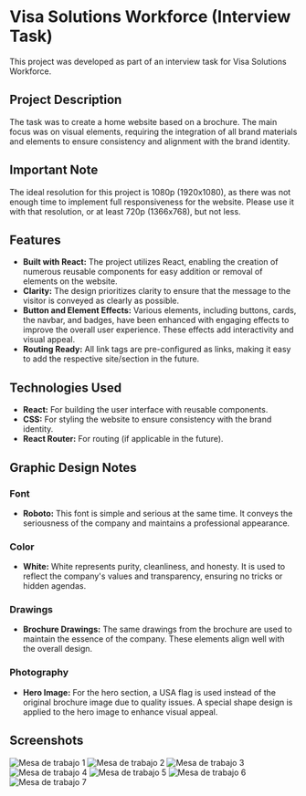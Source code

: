 # Visa Solutions Workforce (Interview Task)

This project was developed as part of an interview task for Visa Solutions Workforce.

## Project Description

The task was to create a home website based on a brochure. The main focus was on visual elements, requiring the integration of all brand materials and elements to ensure consistency and alignment with the brand identity.

## Important Note
The ideal resolution for this project is 1080p (1920x1080), as there was not enough time to implement full responsiveness for the website. Please use it with that resolution, or at least 720p (1366x768), but not less.

## Features

- **Built with React:** The project utilizes React, enabling the creation of numerous reusable components for easy addition or removal of elements on the website.
- **Clarity:** The design prioritizes clarity to ensure that the message to the visitor is conveyed as clearly as possible.
- **Button and Element Effects:** Various elements, including buttons, cards, the navbar, and badges, have been enhanced with engaging effects to improve the overall user experience. These effects add interactivity and visual appeal.
- **Routing Ready:** All link tags are pre-configured as links, making it easy to add the respective site/section in the future.

## Technologies Used

- **React:** For building the user interface with reusable components.
- **CSS:** For styling the website to ensure consistency with the brand identity.
- **React Router:** For routing (if applicable in the future).

## Graphic Design Notes

### Font
- **Roboto:** This font is simple and serious at the same time. It conveys the seriousness of the company and maintains a professional appearance.

### Color
- **White:** White represents purity, cleanliness, and honesty. It is used to reflect the company's values and transparency, ensuring no tricks or hidden agendas.

### Drawings
- **Brochure Drawings:** The same drawings from the brochure are used to maintain the essence of the company. These elements align well with the overall design.

### Photography
- **Hero Image:** For the hero section, a USA flag is used instead of the original brochure image due to quality issues. A special shape design is applied to the hero image to enhance visual appeal.

## Screenshots

![Mesa de trabajo 1](https://github.com/devFNL/visa-solutions/assets/127357394/7979f8f8-597f-4d89-b9fc-8e6e810832ce)
![Mesa de trabajo 2](https://github.com/devFNL/visa-solutions/assets/127357394/2cd8c47c-5819-4ec0-8c1c-69a90e370da4)
![Mesa de trabajo 3](https://github.com/devFNL/visa-solutions/assets/127357394/62c5969e-a45b-43f9-81ac-8a9622062803)
![Mesa de trabajo 4](https://github.com/devFNL/visa-solutions/assets/127357394/4fcb8d4f-a59d-4052-9a23-90f1091f8bf8)
![Mesa de trabajo 5](https://github.com/devFNL/visa-solutions/assets/127357394/8cf14b81-b601-42fd-85f8-bc0f8d417b1a)
![Mesa de trabajo 6](https://github.com/devFNL/visa-solutions/assets/127357394/2ba7d181-aec9-40a1-a1a1-3ecf67ff69b1)
![Mesa de trabajo 7](https://github.com/devFNL/visa-solutions/assets/127357394/f74690db-0956-4f8c-bf02-44315aa7993c)






